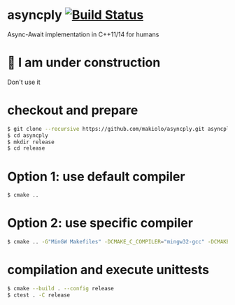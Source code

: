 # asyncply [![Build Status](https://img.shields.io/shippable/55f433501895ca447414d610/master.svg)](https://app.shippable.com/projects/55f433501895ca447414d610)
Async-Await implementation in C++11/14 for humans

# :construction: I am under construction
Don't use it

# checkout and prepare
```bash
$ git clone --recursive https://github.com/makiolo/asyncply.git asyncply
$ cd asyncply
$ mkdir release
$ cd release
```
# Option 1: use default compiler
```bash
$ cmake ..
```
# Option 2: use specific compiler
```bash
$ cmake .. -G"MinGW Makefiles" -DCMAKE_C_COMPILER="mingw32-gcc" -DCMAKE_CXX_COMPILER="mingw32-g++"
```
# compilation and execute unittests
```bash
$ cmake --build . --config release
$ ctest . -C release
```

